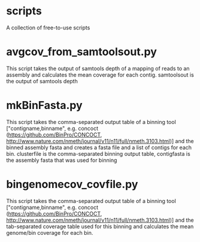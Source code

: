 # scripts
A collection of free-to-use scripts

# avgcov_from_samtoolsout.py
This script takes the output of samtools depth of a mapping of reads to an assembly and calculates the mean coverage for each contig.
samtoolsout is the output of samtools depth

# mkBinFasta.py
This script takes the comma-separated output table of a binning tool ["contigname,binname", e.g. concoct (https://github.com/BinPro/CONCOCT, http://www.nature.com/nmeth/journal/v11/n11/full/nmeth.3103.html)] and the binned assembly fasta and creates a fasta file and a list of contigs for each bin.
clusterfile is the comma-separated binning output table, contigfasta is the assembly fasta that was used for binning

# bingenomecov_covfile.py
This script takes the comma-separated output table of a binning tool ["contigname,binname", e.g. concoct (https://github.com/BinPro/CONCOCT, http://www.nature.com/nmeth/journal/v11/n11/full/nmeth.3103.html)] and the tab-separated coverage table used for this binning and calculates the mean genome/bin coverage for each bin.
